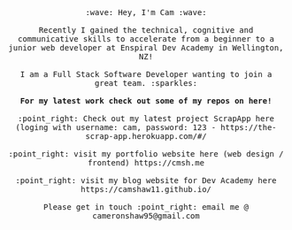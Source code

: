 <p align="center">
  <samp>
    :wave: Hey, I'm Cam :wave:
    <br><br>Recently I gained the technical, cognitive and communicative skills to
      accelerate from a beginner to a junior web developer at Enspiral Dev Academy in Wellington, NZ!
    <br><br>I am a Full Stack Software Developer wanting to join a great team. :sparkles:
    <br><br> <b>For my latest work check out some of my repos on here!</b>
    <br><br> :point_right: Check out my latest project ScrapApp here (loging with username: cam, password: 123 - https://the-scrap-app.herokuapp.com/#/
    <br><br> :point_right: visit my portfolio website here (web design / frontend) https://cmsh.me
    <br><br> :point_right: visit my blog website for Dev Academy here https://camshaw11.github.io/
    <br><br> Please get in touch :point_right: email me @ cameronshaw95@gmail.com
  </samp>
</p>
